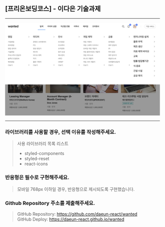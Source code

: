 ## [프리온보딩코스] - 이다은 기술과제

---

![wanted_GNB](./GNB.png)

---

### 라이브러리를 사용할 경우, 선택 이유를 작성해주세요.

> 사용 라이브러리 목록 리스트
>
> - styled-components
> - styled-reset
> - react-icons

### 반응형은 필수로 구현해주세요.

> 모바일 768px 이하일 경우, 반응형으로 제시되도록 구현했습니다.

### Github Repository 주소를 제출해주세요.

> GitHub Repository: <https://github.com/daeun-react/wanted>  
> GitHub Deploy: <https://daeun-react.github.io/wanted>
